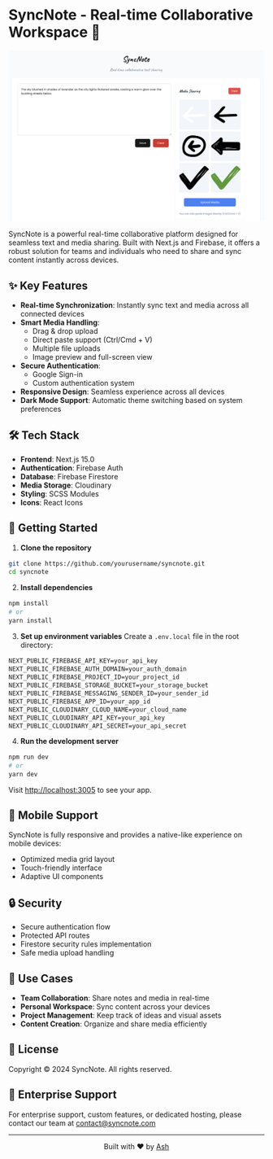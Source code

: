 # SyncNote - Real-time Collaborative Workspace 🚀

![SyncNote](public/assets/syncnote-screenshot.png)

SyncNote is a powerful real-time collaborative platform designed for seamless text and media sharing. Built with Next.js and Firebase, it offers a robust solution for teams and individuals who need to share and sync content instantly across devices.

## ✨ Key Features

- **Real-time Synchronization**: Instantly sync text and media across all connected devices
- **Smart Media Handling**: 
  - Drag & drop upload
  - Direct paste support (Ctrl/Cmd + V)
  - Multiple file uploads
  - Image preview and full-screen view
- **Secure Authentication**:
  - Google Sign-in
  - Custom authentication system
- **Responsive Design**: Seamless experience across all devices
- **Dark Mode Support**: Automatic theme switching based on system preferences

## 🛠 Tech Stack

- **Frontend**: Next.js 15.0
- **Authentication**: Firebase Auth
- **Database**: Firebase Firestore
- **Media Storage**: Cloudinary
- **Styling**: SCSS Modules
- **Icons**: React Icons

## 🚀 Getting Started

1. **Clone the repository**

```bash
git clone https://github.com/yourusername/syncnote.git
cd syncnote
```

2. **Install dependencies**
```bash
npm install
# or
yarn install
```

3. **Set up environment variables**
Create a `.env.local` file in the root directory:
```env
NEXT_PUBLIC_FIREBASE_API_KEY=your_api_key
NEXT_PUBLIC_FIREBASE_AUTH_DOMAIN=your_auth_domain
NEXT_PUBLIC_FIREBASE_PROJECT_ID=your_project_id
NEXT_PUBLIC_FIREBASE_STORAGE_BUCKET=your_storage_bucket
NEXT_PUBLIC_FIREBASE_MESSAGING_SENDER_ID=your_sender_id
NEXT_PUBLIC_FIREBASE_APP_ID=your_app_id
NEXT_PUBLIC_CLOUDINARY_CLOUD_NAME=your_cloud_name
NEXT_PUBLIC_CLOUDINARY_API_KEY=your_api_key
NEXT_PUBLIC_CLOUDINARY_API_SECRET=your_api_secret
```

4. **Run the development server**
```bash
npm run dev
# or
yarn dev
```

Visit [http://localhost:3005](http://localhost:3005) to see your app.

## 📱 Mobile Support

SyncNote is fully responsive and provides a native-like experience on mobile devices:
- Optimized media grid layout
- Touch-friendly interface
- Adaptive UI components

## 🔒 Security

- Secure authentication flow
- Protected API routes
- Firestore security rules implementation
- Safe media upload handling

## 🎯 Use Cases

- **Team Collaboration**: Share notes and media in real-time
- **Personal Workspace**: Sync content across your devices
- **Project Management**: Keep track of ideas and visual assets
- **Content Creation**: Organize and share media efficiently

## 📄 License

Copyright © 2024 SyncNote. All rights reserved.

## 💼 Enterprise Support

For enterprise support, custom features, or dedicated hosting, please contact our team at [contact@syncnote.com](mailto:contact@syncnote.com)

---

<p align="center">Built with ❤️ by <a href="https://github.com/yourusername">Ash</a></p>